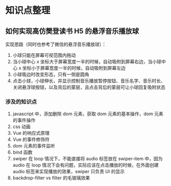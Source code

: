 # 知识点整理

## 如何实现高仿樊登读书 H5 的悬浮音乐播放球

实现思路（同时也参考了微信的悬浮音乐播放球）：

1. 小球只能在屏幕可视范围内拖动
2. 当小球中心 x 坐标大于屏幕宽度一半的时候，自动吸附到屏幕右边，当小球中心 x 坐标小于屏幕宽度一半的时候，自动吸附到屏幕左边
3. 小球吸边时改变形态，只有一侧是圆角
4. 点击小球，小球伸长，并显示控制音乐播放暂停按钮、音乐名字、音乐时长、关闭悬浮球按钮，以及背后的蒙层，且点击背后的蒙层可让小球回复吸附状态

### 涉及的知识点

1. javascript 中，添加删除 dom 元素，获取 dom 元素的基本操作，dom 元素的事件操作
2. css 动画
3. Vue 的响应式原理
4. Vue 的事件修饰符
5. dom 元素的事件监听
6. bind 函数
7. swiper 在 loop 情况下，不能直接将 audio 标签放在 swiper-item 中，因为 audio 在 loop 情况下会有问题，实际应该在点击播放的时候，在外面创建 audio 标签来实现播放的效果，swiper 只负责 UI 的显示
8. backdrop-filter vs filter 的毛玻璃效果
